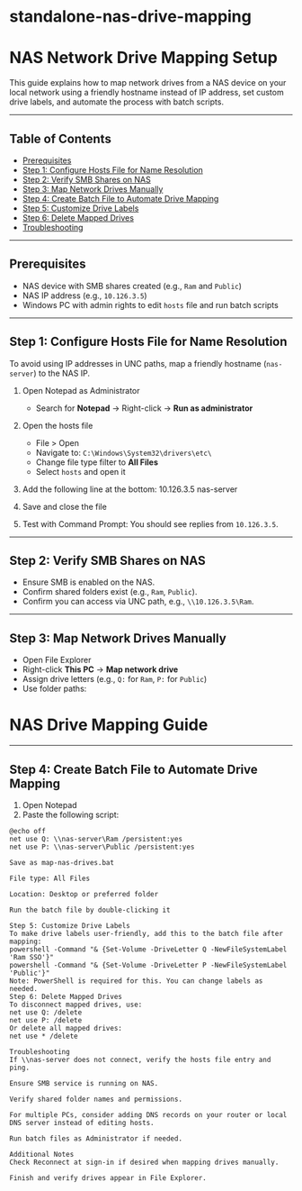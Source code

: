 # standalone-nas-drive-mapping
# NAS Network Drive Mapping Setup

This guide explains how to map network drives from a NAS device on your local network using a friendly hostname instead of IP address, set custom drive labels, and automate the process with batch scripts.

---

## Table of Contents

- [Prerequisites](#prerequisites)
- [Step 1: Configure Hosts File for Name Resolution](#step-1-configure-hosts-file-for-name-resolution)
- [Step 2: Verify SMB Shares on NAS](#step-2-verify-smb-shares-on-nas)
- [Step 3: Map Network Drives Manually](#step-3-map-network-drives-manually)
- [Step 4: Create Batch File to Automate Drive Mapping](#step-4-create-batch-file-to-automate-drive-mapping)
- [Step 5: Customize Drive Labels](#step-5-customize-drive-labels)
- [Step 6: Delete Mapped Drives](#step-6-delete-mapped-drives)
- [Troubleshooting](#troubleshooting)

---

## Prerequisites

- NAS device with SMB shares created (e.g., `Ram` and `Public`)
- NAS IP address (e.g., `10.126.3.5`)
- Windows PC with admin rights to edit `hosts` file and run batch scripts

---

## Step 1: Configure Hosts File for Name Resolution

To avoid using IP addresses in UNC paths, map a friendly hostname (`nas-server`) to the NAS IP.

1. Open Notepad as Administrator  
   - Search for **Notepad** → Right-click → **Run as administrator**

2. Open the hosts file  
   - File > Open  
   - Navigate to: `C:\Windows\System32\drivers\etc\`  
   - Change file type filter to **All Files**  
   - Select `hosts` and open it

3. Add the following line at the bottom:
10.126.3.5 nas-server
   
4. Save and close the file

5. Test with Command Prompt:
You should see replies from `10.126.3.5`.

---

## Step 2: Verify SMB Shares on NAS

- Ensure SMB is enabled on the NAS.
- Confirm shared folders exist (e.g., `Ram`, `Public`).
- Confirm you can access via UNC path, e.g., `\\10.126.3.5\Ram`.

---

## Step 3: Map Network Drives Manually

- Open File Explorer
- Right-click **This PC** → **Map network drive**
- Assign drive letters (e.g., `Q:` for `Ram`, `P:` for `Public`)
- Use folder paths:

# NAS Drive Mapping Guide

---

## Step 4: Create Batch File to Automate Drive Mapping

1. Open Notepad  
2. Paste the following script:

```batch
@echo off
net use Q: \\nas-server\Ram /persistent:yes
net use P: \\nas-server\Public /persistent:yes

Save as map-nas-drives.bat

File type: All Files

Location: Desktop or preferred folder

Run the batch file by double-clicking it

Step 5: Customize Drive Labels
To make drive labels user-friendly, add this to the batch file after mapping:
powershell -Command "& {Set-Volume -DriveLetter Q -NewFileSystemLabel 'Ram SSO'}"
powershell -Command "& {Set-Volume -DriveLetter P -NewFileSystemLabel 'Public'}"
Note: PowerShell is required for this. You can change labels as needed.
Step 6: Delete Mapped Drives
To disconnect mapped drives, use:
net use Q: /delete
net use P: /delete
Or delete all mapped drives:
net use * /delete

Troubleshooting
If \\nas-server does not connect, verify the hosts file entry and ping.

Ensure SMB service is running on NAS.

Verify shared folder names and permissions.

For multiple PCs, consider adding DNS records on your router or local DNS server instead of editing hosts.

Run batch files as Administrator if needed.

Additional Notes
Check Reconnect at sign-in if desired when mapping drives manually.

Finish and verify drives appear in File Explorer.


